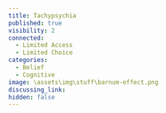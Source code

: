 ```yaml
---
title: Tachypsychia
published: true
visibility: 2
connected:
  - Limited Access
  - Limited Choice
categories:
  - Belief
  - Cognitive
image: \assets\img\stuff\barnum-effect.png
discussing_link: 
hidden: false
---
```


